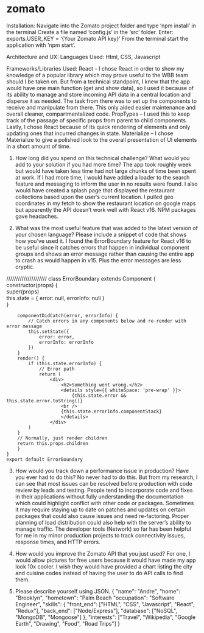 # zomato

Installation:
    Navigate into the Zomato project folder and type ‘npm install’ in the terminal
    Create a file named ‘config.js’ in the ‘src’ folder. Enter: exports.USER_KEY = ‘{Your Zomato API key}’
    From the terminal start the application with ‘npm start’.

Architecture and UX:
    Languages Used:
        Html, CSS, Javascript
    
   Frameworks/Libraries Used:
        React – I chose React in order to show my knowledge of a popular library which may prove useful to the WBB team should I be taken on. But from a technical standpoint, I knew that the app would have one main function (get and show data), so I used it because of its ability to manage and store incoming API data in a central location and disperse it as needed. The task from there was to set up the components to receive and manipulate from there. This only aided easier maintenance and overall cleaner, compartmentalized code. 
	PropTypes – I used this to keep track of the passage of specific props from parent to child components. Lastly, I chose React because of its quick rendering of elements and only updating ones that incurred changes in state. 
	Materialize – I chose Materialize to give a polished look to the overall presentation of UI elements in a short amount of time. 
       
        
 
       
       
1.	How long did you spend on this technical challenge? What would you add to your solution if you had more time? 
    The app took roughly week but would have taken less time had not large chunks of time been spent at work.
    If I had more time, I would have added a loader to the search feature and messaging to inform the user in no results were found.
    I also would have created a splash page that displayed the restaurant collections based upon the user’s current location.
    I pulled geo coordinates in my fetch to show the restaurant location on google maps but apparently the API doesn’t work well with React v16. NPM packages gave headaches.

2.	What was the most useful feature that was added to the latest version of your chosen language? Please include a snippet of code that shows how you've used it.
    I found the ErrorBoundary feature for React v16 to be useful since it catches errors that happen in individual component groups and shows an error message rather than causing the entire app to crash as would happen in v15. Plus the error messages are less cryptic.

/////////////////////
    class ErrorBoundary extends Component {    
		constructor(props) {        
			super(props)        
			this.state = { error: null, errorInfo: null }    
		}    
	
		componentDidCatch(error, errorInfo) {
        	// Catch errors in any components below and re-render with error message
        	this.setState({
            	error: error,
            	errorInfo: errorInfo
        	})
    	}
    	render() {
        	if (this.state.errorInfo) {
				// Error path
            	return (
                	<div>
                    	<h2>Something went wrong.</h2>
                    	<details style={{ whiteSpace: 'pre-wrap' }}>
                        	{this.state.error && this.state.error.toString()}
                        <br />
                        {this.state.errorInfo.componentStack}
                    	</details>
               		</div>
            )
        }
        // Normally, just render children
        return this.props.children
    	}
	}
	export default ErrorBoundary

3.	How would you track down a performance issue in production? Have you ever had to do this?
No never had to do this. But from my research, I can see that most issues can be resolved before production with code review by leads and testing. People tend to incorporate code and fixes in their applications without fully understanding the documentation which could highlight conflict with other code or packages. Sometimes it may require staying up to date on patches and updates on certain packages that could also cause issues and need re-factoring. Proper planning of load distribution could also help with the server’s ability to manage traffic. The developer tools (Network) so far has been helpful for me in my minor production projects to track connectivity issues, response times, and HTTP errors.

4.	How would you improve the Zomato API that you just used?
For one, I would allow pictures for free users because it would have made my app look 10x cooler. I wish they would have provided a chart listing the city and cuisine codes instead of having the user to do API calls to find them.

5.	Please describe yourself using JSON.
{
  "name": "Andre",
  "home": "Brooklyn",
  "hometown": "Palm Beach
  "occupation": "Software Engineer",
  "skills": {
    "front_end": ["HTML", "CSS", "Javascript", "React", "Redux"],
    "back_end": ["Node/Express"],
    "database": ["NoSQL", "MongoDB", "Mongoose"]
  },
  "interests": ["Travel", "Wikipedia", "Google Earth", "Drawing", "Food", "Road Trips"]
}
